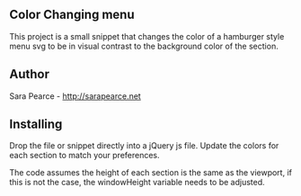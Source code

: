 ## Color Changing menu

This project is a small snippet that changes the color of a hamburger style menu svg to be in
visual contrast to the background color of the section.

## Author

Sara Pearce - http://sarapearce.net

## Installing

Drop the file or snippet directly into a jQuery js file.
Update the colors for each section to match your preferences.

The code assumes the height of each section is the same as the viewport,
if this is not the case, the windowHeight variable needs to be adjusted.

